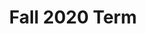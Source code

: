 ---
title: Fall 2020 Term
draft: False

resources:
- src: IMG_0059.JPG
  name: Sept 13, 2020
  params:
    order: 1
    alt_text: I feel like people keep forgetting that there is a human being with feelings on the other side of the computer screen. I've had people *yell* at me online, tell me I'm being useless. They wouldn't have the courage to say that to my face, and I struggle to have the courage to pick myself up again now that people around me are targeting their anger and stress towards me. It breaks my heart that the community in my class seems to have collapsed since moving online. These people used to be my family, and now I'm fairly certain many of them hate me. I know there is nothing I can do, angry people will be angry and I can't please everyone, but it still stings.
- src: IMG_0057.JPG
  name: Sept 13, 2020
  params:
    order: 2
    alt_text: With all my friends in Waterloo and me living at home, I'm worried that they'll forget about me :( I hope they don't get caught up in their own lives and think about me like I think about them.
---